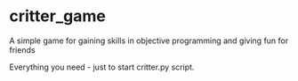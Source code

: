 # critter_game
A simple game for gaining skills in objective programming and giving fun for friends

Everything you need - just to start critter.py script.
